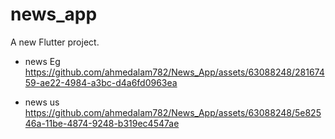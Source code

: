 # news_app

A new Flutter project.

- news Eg
https://github.com/ahmedalam782/News_App/assets/63088248/28167459-ae22-4984-a3bc-d4a6fd0963ea

- news us
https://github.com/ahmedalam782/News_App/assets/63088248/5e82546a-11be-4874-9248-b319ec4547ae

